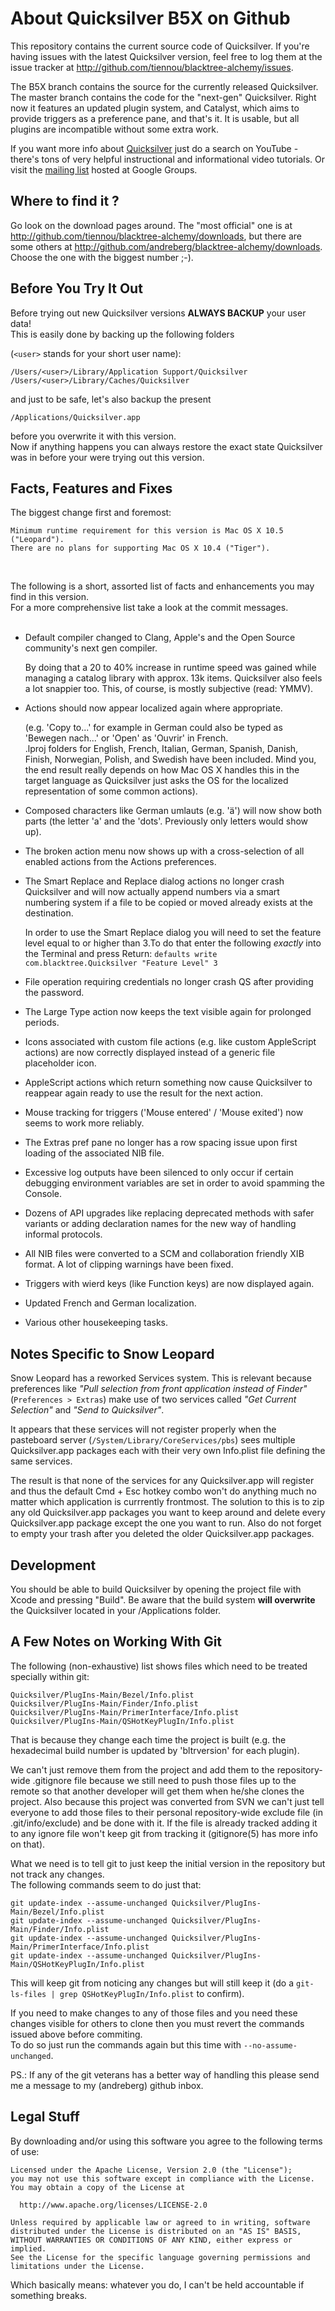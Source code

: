 About Quicksilver B5X on Github
===============================

This repository contains the current source code of Quicksilver. If you're having issues with the latest Quicksilver version, feel free to log them at the issue tracker at http://github.com/tiennou/blacktree-alchemy/issues. 

The B5X branch contains the source for the currently released Quicksilver.
The master branch contains the code for the "next-gen" Quicksilver. Right now it features an updated plugin system, and Catalyst, which aims to provide triggers as a preference pane, and that's it. It is usable, but all plugins are incompatible without some extra work.

If you want more info about [Quicksilver](http://en.wikipedia.org/wiki/Quicksilver_%28software%29 "Quicksilver Wikipedia article") 
just do a search on YouTube - there's tons of very helpful instructional and informational video tutorials.
Or visit the [mailing list](http://groups.google.com/group/blacktree-quicksilver "Quicksilver Google Group") hosted at Google Groups.

Where to find it ?
---------------------

Go look on the download pages around. The "most official" one is at http://github.com/tiennou/blacktree-alchemy/downloads, but there are some others at http://github.com/andreberg/blacktree-alchemy/downloads. Choose the one with the biggest number ;-).

Before You Try It Out
---------------------
    
Before trying out new Quicksilver versions **ALWAYS BACKUP** your user data!  
This is easily done by backing up the following folders 

(`<user>` stands for your short user name):

`/Users/<user>/Library/Application Support/Quicksilver`  
`/Users/<user>/Library/Caches/Quicksilver`

and just to be safe, let's also backup the present

`/Applications/Quicksilver.app`

before you overwrite it with this version.  
Now if anything happens you can always restore the exact state Quicksilver was in before
your were trying out this version. 



Facts, Features and Fixes 
-------------------------

The biggest change first and foremost:  

    Minimum runtime requirement for this version is Mac OS X 10.5 ("Leopard"). 
    There are no plans for supporting Mac OS X 10.4 ("Tiger").

<br />

The following is a short, assorted list of facts and enhancements you may find in this version.   
For a more comprehensive list take a look at the commit messages.  
<br />

* Default compiler changed to Clang, Apple's and the Open Source community's next gen compiler.  

    By doing that a 20 to 40% increase in runtime speed was gained while managing a catalog library with approx. 13k items. Quicksilver also feels a lot snappier too. This, of course, is mostly subjective (read: YMMV).

* Actions should now appear localized again where appropriate.  

    (e.g. 'Copy to...' for example in German could also be typed as 'Bewegen nach...' or 'Open' as 'Ouvrir' in French.   
    .lproj folders for English, French, Italian, German, Spanish, Danish, Finish, Norwegian, Polish, and Swedish have been included. Mind you, the end result really depends on how Mac OS X handles this in the target language as Quicksilver just asks the OS for the localized representation of some common actions).

* Composed characters like German umlauts (e.g. 'ä') will now show both parts (the letter 'a' and the 'dots'. Previously only letters would show up).

* The broken action menu now shows up with a cross-selection of all enabled actions from the Actions preferences. 

* The Smart Replace and Replace dialog actions no longer crash Quicksilver and will now actually append numbers via a smart numbering system if a file to be copied or moved already exists at the destination.  

    In order to use the Smart Replace dialog you will need to set the feature level equal to or higher than 3.To do that enter the following _exactly_ into the Terminal and press Return:  `defaults write com.blacktree.Quicksilver "Feature Level" 3`

* File operation requiring credentials no longer crash QS after providing the password. 

* The Large Type action now keeps the text visible again for prolonged periods.

* Icons associated with custom file actions (e.g. like custom AppleScript actions) are now correctly displayed instead of a generic file placeholder icon.

* AppleScript actions which return something now cause Quicksilver to reappear again ready to use the result for the next action.

* Mouse tracking for triggers ('Mouse entered' / 'Mouse exited')  now seems to work more reliably. 

* The Extras pref pane no longer has a row spacing issue upon first loading of the associated NIB file.

* Excessive log outputs have been silenced to only occur if certain debugging environment variables are set in order to avoid spamming the Console.

* Dozens of API upgrades like replacing deprecated methods with safer variants or adding declaration names for the new way of handling informal protocols.

* All NIB files were converted to a SCM and collaboration friendly XIB format. A lot of clipping warnings have been fixed.

* Triggers with wierd keys (like Function keys) are now displayed again.

* Updated French and German localization.

* Various other housekeeping tasks.


Notes Specific to Snow Leopard
------------------------------

Snow Leopard has a reworked Services system. This is relevant because preferences like *"Pull selection from front application instead of Finder"* (`Preferences > Extras`) make use of two services called *"Get Current Selection"* and *"Send to Quicksilver"*. 

It appears that these services will not register properly when the pasteboard server (`/System/Library/CoreServices/pbs`) sees multiple Quicksilver.app packages each with their very own Info.plist file defining the same services.

The result is that none of the services for any Quicksilver.app will register and thus the default Cmd + Esc hotkey combo won't do anything much no matter which application is currrently frontmost.
The solution to this is to zip any old Quicksilver.app packages you want to keep around and delete every Quicksilver.app package except the one you want to run. 
Also do not forget to empty your trash after you deleted the older Quicksilver.app packages.


Development
-----------

You should be able to build Quicksilver by opening the project file with Xcode and pressing "Build". Be aware that the build system **will overwrite** the Quicksilver located in your /Applications folder.

A Few Notes on Working With Git
-------------------------------

The following (non-exhaustive) list shows files which need to be treated specially within git:

`Quicksilver/PlugIns-Main/Bezel/Info.plist`  
`Quicksilver/PlugIns-Main/Finder/Info.plist`  
`Quicksilver/PlugIns-Main/PrimerInterface/Info.plist`  
`Quicksilver/PlugIns-Main/QSHotKeyPlugIn/Info.plist`  

That is because they change each time the project is built (e.g. the hexadecimal build number is updated by 'bltrversion' for each plugin).

We can't just remove them from the project and add them to the repository-wide .gitignore file because we still need to push those files up to the remote so that another developer will get them when he/she clones the project. 
Also because this project was converted from SVN we can't just tell everyone to add those files to their personal repository-wide exclude file (in .git/info/exclude) and be done with it. If the file is already tracked adding it to any ignore file won't keep git from tracking it (gitignore(5) has more info on that).

What we need is to tell git to just keep the initial version in the repository but not track any changes.  
The following commands seem to do just that:

`git update-index --assume-unchanged Quicksilver/PlugIns-Main/Bezel/Info.plist`  
`git update-index --assume-unchanged Quicksilver/PlugIns-Main/Finder/Info.plist`  
`git update-index --assume-unchanged Quicksilver/PlugIns-Main/PrimerInterface/Info.plist`  
`git update-index --assume-unchanged Quicksilver/PlugIns-Main/QSHotKeyPlugIn/Info.plist`  

This will keep git from noticing any changes but will still keep it (do a `git-ls-files | grep QSHotKeyPlugIn/Info.plist` to confirm).

If you need to make changes to any of those files and you need these changes visible for others to clone then you must revert the commands issued above before commiting.  
To do so just run the commands again but this time with `--no-assume-unchanged`.

PS.: If any of the git veterans has a better way of handling this please send me a message to my (andreberg) github inbox.


Legal Stuff 
-----------

By downloading and/or using this software you agree to the following terms of use:

    Licensed under the Apache License, Version 2.0 (the "License");
    you may not use this software except in compliance with the License.
    You may obtain a copy of the License at
    
      http://www.apache.org/licenses/LICENSE-2.0
    
    Unless required by applicable law or agreed to in writing, software
    distributed under the License is distributed on an "AS IS" BASIS,
    WITHOUT WARRANTIES OR CONDITIONS OF ANY KIND, either express or implied.
    See the License for the specific language governing permissions and
    limitations under the License.


Which basically means: whatever you do, I can't be held accountable if something breaks.  
